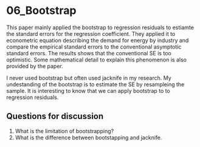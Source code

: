 # 06_Bootstrap

This paper mainly applied the bootstrap to regression residuals to estiamte the standard errors for the regression coefficient. They applied it to econometric equation describing the demand for energy by industry and compare the empirical standard errors to the conventional asymptotic standard errors. The results shows that the conventional SE is too optimistic. Some mathematical detail to explain this phenomenon is also provided by the paper.


I never used bootstrap but often used jacknife in my research. My undestanding of the bootstrap is to estimate the SE by resampleing the sample. It is interesting to know that we can apply bootstrap to  to regression residuals. 

## Questions for discussion

1. What is the limitation of bootstrapping?
2. What is the difference between bootstapping and jacknife.

